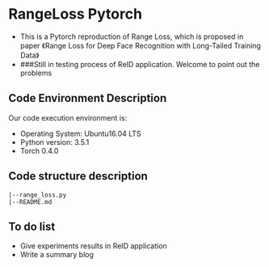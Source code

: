 # RangeLoss Pytorch
* This is a Pytorch reproduction of Range Loss, which is proposed in paper 《Range Loss for Deep Face Recognition with Long-Tailed Training Data》
* ###Still in testing process of ReID application. Welcome to point out the problems

## Code Environment Description
Our code execution environment is:
* Operating System: Ubuntu16.04 LTS
* Python version: 3.5.1
* Torch 0.4.0

## Code structure description
```
|--range_loss.py
|--README.md
```
## To do list
* Give experiments results in ReID application
* Write a summary blog